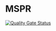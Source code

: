 # MSPR

[![Quality Gate Status](https://sonarcloud.io/api/project_badges/measure?project=RiadWizBenramdane_MSPR&metric=alert_status)](https://sonarcloud.io/summary/new_code?id=RiadWizBenramdane_MSPR)
